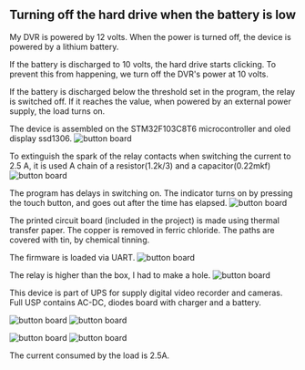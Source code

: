 ## Turning off the hard drive when the battery is low

My DVR is powered by 12 volts.
When the power is turned off,
 the device is powered by a lithium battery.

If the battery is discharged to 10 volts, the hard drive starts clicking.
To prevent this from happening, we turn off the DVR's power at 10 volts.

If the battery is discharged below the threshold set in the program,
 the relay is switched off.
If it reaches the value, when powered by an external power supply,
 the load turns on.

 The device is assembled on the STM32F103C8T6 microcontroller and
 oled display ssd1306.
![button board](./img/workDevice.jpg)

To extinguish the spark of the relay contacts when switching the current to 2.5 A, it is used 
A chain of a resistor(1.2k/3) and a capacitor(0.22mkf)
![button board](./img/bottomBoard.jpg)

The program has delays in switching on.
The indicator turns on by pressing the touch button,
and goes out after the time has elapsed.
![button board](./img/topBoard.jpg)

The printed circuit board (included in the project) is made using
 thermal transfer paper. 
 The copper is removed in ferric chloride.
The paths are covered with tin, by chemical tinning.

The firmware is loaded via UART.
![button board](./img/loadFirmware.jpg)

The relay is higher than the box, I had to make a hole.
![button board](./img/inBox.jpg)

This device is part of UPS for supply digital video recorder and cameras.
Full USP contains AC-DC,  diodes board with charger and a battery.

![button board](./img/upsBoard.jpg)
![button board](./img/upsBoard1.jpg)

![button board](./img/ups.jpg)
![button board](./img/load.jpg)

The current consumed by the load is 2.5A.
